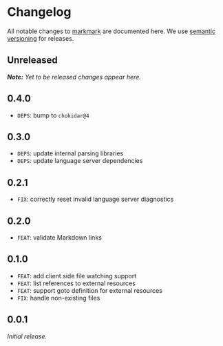 # Changelog

All notable changes to [markmark](https://github.com/nikku/markmark) are documented here. We use [semantic versioning](http://semver.org/) for releases.

## Unreleased

___Note:__ Yet to be released changes appear here._

## 0.4.0

* `DEPS`: bump to `chokidar@4`

## 0.3.0

* `DEPS`: update internal parsing libraries
* `DEPS`: update language server dependencies

## 0.2.1

* `FIX`: correctly reset invalid language server diagnostics

## 0.2.0

* `FEAT`: validate Markdown links

## 0.1.0

* `FEAT`: add client side file watching support
* `FEAT`: list references to external resources
* `FEAT`: support goto definition for external resources
* `FIX`: handle non-existing files

## 0.0.1

_Initial release._
